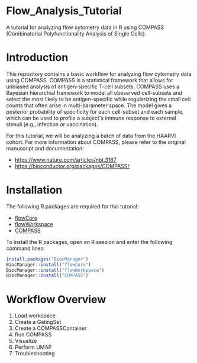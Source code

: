 # Flow_Analysis_Tutorial

A tutorial for analyzing flow cytometry data in R using COMPASS (Combinatorial Polyfunctionality Analysis of Single Cells). 

# Introduction

This repository contains a basic workflow for analyzing flow cytometry data using COMPASS. COMPASS is a statistical framework that allows for unbiased analysis of antigen-specific T-cell subsets. COMPASS uses a Bayesian hierarchial framework to model all obeserved cell-subsets and select the most likely to be antigen-specific while regularizing the small cell counts that often arise in multi-parameter space. The model gives a posterior probability of specificity for each cell-subset and each sample, which can be used to profile a subject's immune response to external stimuli (e.g., infection or vaccination). 

For this tutorial, we will be analyzing a batch of data from the HAARVI cohort. For more information about COMPASS, please refer to the original manuscript and documentation:
* https://www.nature.com/articles/nbt.3187
* https://bioconductor.org/packages/COMPASS/

# Installation

The following R packages are required for this tutorial:
* [flowCore](	https://bioconductor.org/packages/flowCore/)
* [flowWorkspace](https://bioconductor.org/packages/flowWorkspace/)
* [COMPASS](https://bioconductor.org/packages/COMPASS/)

To install the R packages, open an R session and enter the following command lines:
```R
install.packages("BiocManager")
BiocManager::install("flowCore")
BiocManager::install("flowWorkspace")
BiocManager::install("COMPASS")
```

# Workflow Overview
1. Load workspace
2. Create a GatingSet
3. Create a COMPASSContainer
4. Run COMPASS
5. Visualize
6. Perform UMAP
7. Troubleshooting
